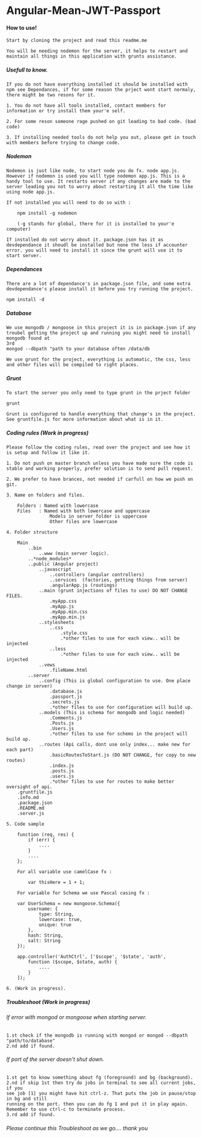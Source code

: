 # Angular-Mean-JWT-Passport

#### How to use!

	Start by cloning the project and read this readme.me
	
	You will be needing nodemon for the server, it helps to restart and maintain all things in this application with grunts assistance.

##### Usefull to know.

	If you do not have everything installed it should be installed with npm see Dependances, if for some reason the prject wont start normaly, there might be two resons for it.

	1. You do not have all tools installed, contact members for information or try install them your'e self.

	2. For some reson someone rage pushed on git leading to bad code. (bad code)
	
	3. If installing needed tools do not help you out, please get in touch with members before trying to change code. 


##### Nodemon

	Nodemon is just like node, to start node you do fx. node app.js. However if nodemon is used you will type nodemon app.js. This is a handy tool to use. It restarts server if any changes are made to the server leading you not to worry about restarting it all the time like using node app.js. 

	If not installed you will need to do so with : 
	
		npm install -g nodemon
	
		(-g stands for global, there for it is installed to your'e computer)

	If installed do not worry about it. package.json has it as devdependance it shoudl be installed but none the less if accounter error. you will need to install it since the grunt will use it to start server.

##### Dependances

	There are a lot of dependance's in package.json file, and some extra devdependance's please install it before you try running the project.

	npm install -d

##### Database	
	
	We use mongodb / mongoose in this project it is in package.json if any troubel getting the project up and running you might need to install mongodb found at 
	3rd
	mongod --dbpath "path to your database often /data/db
	
	We use grunt for the project, everything is automatic, the css, less and other files will be compiled to right places.

##### Grunt
	
	To start the server you only need to type grunt in the prject folder

	grunt
	
	Grunt is configured to handle everything that change's in the project.
	See gruntfile.js for more information about what is in it.	
	
##### Coding rules (Work in progress)

	Please follow the coding rules, read over the project and see how it is setup and follow it like it.

	1. Do not push on master branch unless you have made sure the code is stable and working properly, prefer solution is to send pull request.
	
	2. We prefer to have brances, not needed if carfull on how we push on git.

	3. Name on folders and files.

		Folders : Named with lowercase
		Files 	: Named with both lowercase and uppercase
					Models in server folder is uppercase 
					Other files are lowercase

	4. Folder structure

		Main
			..bin
				..www (main server logic).
			..*node_modules*
			..public (Angular project)
				..javascript
					..controllers (angular controllers)
					..services	(factories, getting things from server)
					.angularApp.js (routings)
				..main (grunt injections of files to use) DO NOT CHANGE FILES.
					.myApp.css
					.myApp.js
					.myApp.min.css
					.myApp.min.js
				..stylesheets
					..css
						.style.css
						.*other files to use for each view.. will be injected
					..less
						.*other files to use for each view.. will be injected
				..vews
					.fileName.html 
			..server
				..config (This is global configuration to use. One place change in server)
					.database.js
					.passport.js
					.secrets.js
					.*other files to use for configuration will build up.
				..models (This is schema for mongodb and logic needed)
					.Comments.js
					.Posts.js
					.Users.js
					.*other files to use for schems in the project will build up.
				..routes (Api calls, dont use only index... make new for each part)
					.basicRoutesToStart.js (DO NOT CHANGE, for copy to new routes)
					.index.js
					.posts.js
					.users.js
					.*other files to use for routes to make better oversight of api.
		.gruntfile.js
		.info.md
		.package.json
		.README.md
		.server.js

	5. Code sample

		function (req, res) {
			if (err) {
				....
			}
			....
		};

		For all variable use camelCase fx : 

			var thisHere = 1 + 1;

		For variable for Schema we use Pascal casing fx : 

		var UserSchema = new mongoose.Schema({
		    username: {
		        type: String, 
		        lowercase: true, 
		        unique: true
		    },
		    hash: String,
		    salt: String
		});

		app.controller('AuthCtrl', ['$scope', '$state', 'auth',
    		function ($scope, $state, auth) {
        		....
    		}
    	]);

    6. (Work in progress).


##### Troubleshoot (Work in progress)

###### If error with mongod or mongoose when starting server.
	
	1.st check if the mongodb is running with mongod or mongod --dbpath "path/to/database"
	2.nd add if found.

###### If port of the server doesn't shut down.
	
	1.st get to know something about fg (foreground) and bg (background).
	2.nd if skip 1st then try do jobs in terminal to see all current jobs, if you
	see job [1] you might have hit ctrl-z. That puts the job in pause/stop in bg and still
	running on the port. then you can do fg 1 and put it in play again. Remember to use ctrl-c to terminate process. 
	3.rd add if found.

###### Please continue this Troubleshoot as we go.... thank you 

